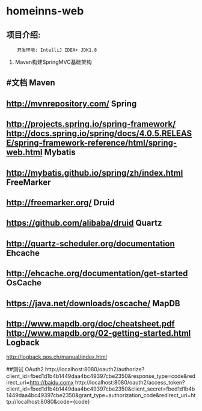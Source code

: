 homeinns-web
============

项目介绍:
---------------
        开发环境: IntelliJ IDEA+ JDK1.8
        
1. Maven构建SpringMVC基础架构





#文档
Maven
-----
http://mvnrepository.com/
Spring
------
http://projects.spring.io/spring-framework/<br/>
http://docs.spring.io/spring/docs/4.0.5.RELEASE/spring-framework-reference/html/spring-web.html
Mybatis
-------
http://mybatis.github.io/spring/zh/index.html
FreeMarker
---------
http://freemarker.org/
Druid
-----
https://github.com/alibaba/druid
Quartz
------
http://quartz-scheduler.org/documentation
Ehcache
-------
http://ehcache.org/documentation/get-started
OsCache
-------
https://java.net/downloads/oscache/
MapDB
-----
http://www.mapdb.org/doc/cheatsheet.pdf
http://www.mapdb.org/02-getting-started.html
Logback
-------
http://logback.qos.ch/manual/index.html

##测试 OAuth2
http://localhost:8080/oauth2/authorize?client_id=fbed1d1b4b1449daa4bc49397cbe2350&response_type=code&redirect_uri=http://baidu.comx
http://localhost:8080/oauth2/access_token?client_id=fbed1d1b4b1449daa4bc49397cbe2350&client_secret=fbed1d1b4b1449daa4bc49397cbe2350&grant_type=authorization_code&redirect_uri=http://localhost:8080&code={code}
